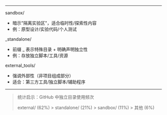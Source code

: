 
---

sandbox/

- 暗示"隔离实验区"，适合临时性/探索性内容
- 例：原型设计/实验代码/个人测试

_standalone/

- 前缀 _ 表示特殊目录 + 明确声明独立性
- 例：存放独立脚本/工具/资源

external_tools/

- 强调外部性（非项目组成部分）
- 适合：第三方工具/独立脚本/辅助程序

---

> 统计启示：GitHub 中独立目录使用频次
> 
> external/ (62%) > standalone/ (21%) > sandbox/ (11%) > 其他 (6%)